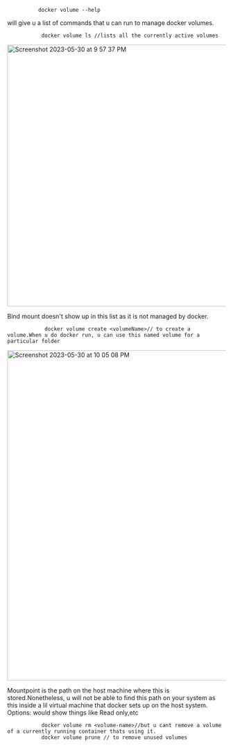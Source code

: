 
              docker volume --help 
will give u a list of commands that u can run to manage docker volumes.

               docker volume ls //lists all the currently active volumes
               
<img width="603" alt="Screenshot 2023-05-30 at 9 57 37 PM" src="https://github.com/Surbhi-Kohli/DockerAndk8s/assets/32058209/7f1e69aa-5152-42a5-8abf-9b59ded2bc76">

Bind mount doesn't show up in this list as it is not managed by docker.
 
                docker volume create <volumeName>// to create a volume.When u do docker run, u can use this named volume for a particular folder
 
 <img width="761" alt="Screenshot 2023-05-30 at 10 05 08 PM" src="https://github.com/Surbhi-Kohli/DockerAndk8s/assets/32058209/2038a5ae-7189-4fe1-badf-ce9f925ccaea">

Mountpoint is the path on the host machine where this is stored.Nonetheless, u will not be able to find this path on your system as this inside a lil virtual machine that docker sets up on the host system.
Options: would show things like Read only,etc
          
               docker volume rm <volume-name>//but u cant remove a volume of a currently running container thats using it.
               docker volume prune // to remove unused volumes
